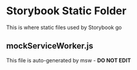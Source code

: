 # Storybook Static Folder

This is where static files used by Storybook go

## mockServiceWorker.js

This file is auto-generated by msw - **DO NOT EDIT**

